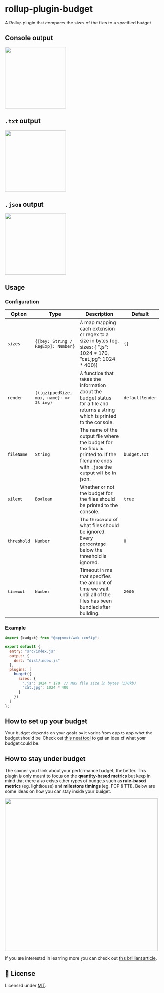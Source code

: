 # rollup-plugin-budget

A Rollup plugin that compares the sizes of the files to a specified budget.

## Console output
<img src="https://raw.githubusercontent.com/andreasbm/web-config/master/src/lib/rollup-plugins/budget/example-console.png" width="200">

## `.txt` output
<img src="https://raw.githubusercontent.com/andreasbm/web-config/master/src/lib/rollup-plugins/budget/example-txt.png" width="200">

## `.json` output
<img src="https://raw.githubusercontent.com/andreasbm/web-config/master/src/lib/rollup-plugins/budget/example-json.png" width="200">

## Usage

### Configuration

Option   |   Type        |    Description     |    Default
---------| --------------| ------------------ | ---------------------------------
`sizes` | `{[key: String / RegExp]: Number}` | A map mapping each extension or regex to a size in bytes (eg. sizes: { ".js": 1024 * 170, "cat.jpg": 1024 * 400}) | `{}`
`render` | `(({gzippedSize, max, name}) => String)` | A function that takes the information about the budget status for a file and returns a string which is printed to the console. | `defaultRender`
`fileName` | `String` | The name of the output file where the budget for the files is printed to. If the filename ends with `.json` the output will be in json. | `budget.txt`
`silent` | `Boolean` | Whether or not the budget for the files should be printed to the console. | `true`
`threshold` | `Number` | The threshold of what files should be ignored. Every percentage below the threshold is ignored. | `0`
`timeout` | `Number` | Timeout in ms that specifies the amount of time we wait until all of the files has been bundled after building. | `2000`

### Example

```js
import {budget} from "@appnest/web-config";

export default {
  entry: "src/index.js"
  output: {
    dest: "dist/index.js"
  },
  plugins: [
    budget({
      sizes: {
        ".js": 1024 * 170, // Max file size in bytes (170kb)
        "cat.jpg": 1024 * 400
      }
    })
  ]
};
```

## How to set up your budget

Your budget depends on your goals so it varies from app to app what the budget should be. Check out [this neat tool](http://www.performancebudget.io/) to get an idea of what your budget could be.

## How to stay under budget

The sooner you think about your performance budget, the better. This plugin is only meant to focus on the **quantity-based metrics** but keep in mind that there also exists other types of budgets such as **rule-based metrics** (eg. lighthouse) and **milestone timings** (eg. FCP & TTI). Below are some ideas on how you can stay inside your budget.

<img src="https://raw.githubusercontent.com/andreasbm/web-config/master/src/lib/rollup-plugins/budget/guide.png" width="500">

If you are interested in learning more you can check out [this brilliant article](https://web.dev/fast/performance-budgets-101).

## 🎉 License

Licensed under [MIT](https://opensource.org/licenses/MIT).
